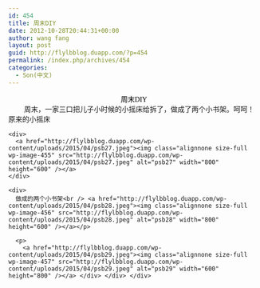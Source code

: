 ```yaml
---
id: 454
title: 周末DIY
date: 2012-10-28T20:44:31+00:00
author: wang fang
layout: post
guid: http://flylbblog.duapp.com/?p=454
permalink: /index.php/archives/454
categories:
  - Son(中文)
---
```

<div id="paperTitleArea" class="lp_title_type_3" align="center">
  <span id="paperTitle"><span style="color: #000000;font-family: 微软雅黑">周末DIY</span></span>
</div>

<div id="blogDetailDiv">
  <div class="blog_details_20120222">
    <div>
              周末，一家三口把儿子小时候的小摇床给拆了，做成了两个小书架。呵呵！<br /> 原来的小摇床
    </div>
    
    <div>
      <a href="http://flylbblog.duapp.com/wp-content/uploads/2015/04/psb27.jpeg"><img class="alignnone size-full wp-image-455" src="http://flylbblog.duapp.com/wp-content/uploads/2015/04/psb27.jpeg" alt="psb27" width="800" height="600" /></a>
    </div>
    
    <div>
      做成的两个小书架<br /> <a href="http://flylbblog.duapp.com/wp-content/uploads/2015/04/psb28.jpeg"><img class="alignnone size-full wp-image-456" src="http://flylbblog.duapp.com/wp-content/uploads/2015/04/psb28.jpeg" alt="psb28" width="800" height="600" /></a></p> 
      
      <p>
        <a href="http://flylbblog.duapp.com/wp-content/uploads/2015/04/psb29.jpeg"><img class="alignnone size-full wp-image-457" src="http://flylbblog.duapp.com/wp-content/uploads/2015/04/psb29.jpeg" alt="psb29" width="600" height="800" /></a> </div> </div> </div>